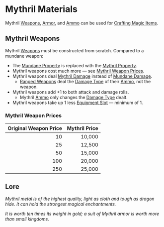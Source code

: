 # Mythril Materials

Mythril [Weapons](../Weapons/Weapons.md), [Armor](../Armor/Armor.md), and [Ammo](../Weapon%20Properties/Ammo%20Property.md) can be used for [Crafting Magic Items](../../Magic/Crafting/Crafting%20Magic%20Items.md).

## Mythril Weapons

Mythril [Weapons](../Weapons/Weapons.md) must be constructed from scratch. Compared to a mundane weapon:

- The [Mundane Property](Mundane%20Property.md) is replaced with the [Mythril Property](Mythril%20Property.md).
- Mythril weapons cost much more — see [Mythril Weapon Prices](Mythril%20Property.md#Mythril%20Weapon%20Prices).
- Mythril weapons deal [Mythril Damage](../../Game%20Procedures/Combat/Damage%20Types/Mythril%20Damage.md) instead of [Mundane Damage](../../Game%20Procedures/Combat/Damage%20Types/Mundane%20Damage.md).
	- [Ranged Weapons](../Weapons/Weapons.md#Ranged%20Weapons) deal the [Damage Type](../../Game%20Procedures/Combat/Damage%20Types/{Damage%20Types}.md) of their [Ammo](../Weapon%20Properties/Ammo%20Property.md), not the weapon.
- Mythril weapons add +1 to both attack and damage rolls.
	- Mythril [Ammo](../Weapon%20Properties/Ammo%20Property.md) only changes the [Damage Type](../../Game%20Procedures/Combat/Damage%20Types/{Damage%20Types}.md) dealt.
- Mythril weapons take up 1 less [Equipment Slot](../Equipment%20Slot.md) — minimum of 1.

### Mythril Weapon Prices

| Original Weapon Price | Mythril Price |
| --------------------: | ------------: |
|                    10 |        10,000 |
|                    25 |        12,500 |
|                    50 |        15,000 |
|                   100 |        20,000 |
|                   250 |        25,000 |

## Lore

*Mythril metal is of the highest quality, light as cloth and tough as dragon hide. It can hold the strongest magical enchantments.*

*It is worth ten times its weight in gold; a suit of Mythril armor is worth more than small kingdoms.*
